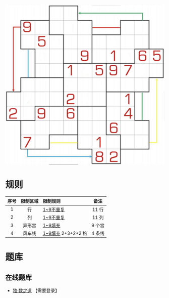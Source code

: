 ![](../../images/sudoku/圆风车数独.png)

# 规则
| 序号 | 限制区域 | 限制规则 | 备注 |
| :---: | :---: | :--- | :---: |
| 1 | 行 | [1~9不重复] | 11 行 |
| 2 | 列 | [1~9不重复] | 11 列 |
| 3 | 异形宫 | [1~9填充] | 9 个宫 |
| 4 | 风车线 | [1~9填充] 2+3+2+2 格 | 4 条线 |

# 题库

## 在线题库
- [独·数之道](http://www.sudokufans.org.cn/lx/game.index.php?type=fc6) 【需要登录】

[1~9不重复]: ../../rules.md#1~9不重复
[1~9填充]: ../../rules.md#1~9填充